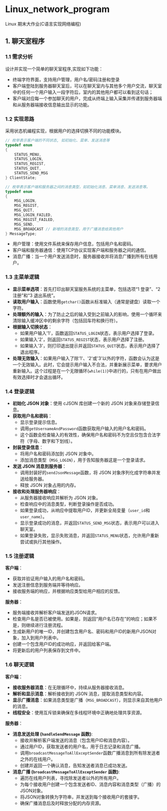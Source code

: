 # Linux_network_program

Linux 期末大作业(C语言实现网络编程)

## 1. 聊天室程序

### 1.1 需求分析

设计并实现一个简单的聊天室程序,实现如下功能：

- 终端字符界面，支持用户管理，用户名/密码注册和登录
- 客户端登陆到服务器聊天室后，可以在聊天室内与其他多个用户交流，聊天室中的任何一个用户输入一段字符后，室内的其他用户都可以看到这句话；
- 客户端对应每一个参加聊天的用户，完成从终端上输入采集并传递到服务器端和从服务器端接收信息输出显示的功能。

### 1.2 实现思路

采用状态机编程实现，根据用户的选择切换不同的功能模块。

```c
// 枚举表示客户端的不同状态, 如初始化、菜单、发送消息等
typedef enum
{
    STATUS_MENU,
    STATUS_LOGIN,
    STATUS_REGIST,
    STATUS_QUIT,
    STATUS_SEND_MSG
} ClientState;

// 枚举表示客户端和服务器之间的消息类型，如初始化消息、菜单消息、发送消息等。
typedef enum
{
    MSG_LOGIN,
    MSG_REGIST,
    MSG_QUIT,
    MSG_LOGIN_FAILED,
    MSG_REGIST_FAILED,
    MSG_SEND,
    MSG_BROADCAST // 新增的消息类型，用于广播消息给其他用户
} MessageType;
```

- 用户管理：使用文件系统来保存用户信息，包括用户名和密码。
- 客户端和服务器通信：使用TCP协议实现客户端和服务器之间的通信。
- 消息广播：当一个用户发送消息时，服务器接收并将消息广播到所有在线用户。

### 1.3 主菜单逻辑

- **显示菜单选项**：首先打印出聊天室服务系统的主菜单，包括选项“1 登录”、“2 注册”和“3 退出系统”。
- **读取用户输入**：函数使用`getchar()`函数从标准输入（通常是键盘）读取一个字符。
- **处理额外的输入**：为了防止之后的输入受到之前输入的影响，使用一个循环来清除输入缓冲区中的剩余字符（包括回车符和换行符）。
- **根据输入切换状态**：
  - 如果用户输入'1'，函数返回`STATUS_LOGIN`状态，表示用户选择了登录。
  - 如果输入'2'，则返回`STATUS_REGIST`状态，表示用户选择了注册。
  - 如果输入'3'，则打印退出提示并返回`STATUS_QUIT`状态，表示用户选择了退出程序。
- **处理无效输入**：如果用户输入了除'1'、'2'或'3'以外的字符，函数会认为这是一个无效输入。此时，它会提示用户输入不合法，并重新展示菜单，要求用户重新输入。这个过程是在一个无限循环(`while(1)`)中进行的，只有在用户做出有效选择时才会退出循环。

### 1.4 登录逻辑

- **初始化 JSON 对象**：使用 cJSON 库创建一个新的 JSON 对象来存储登录信息。
- **获取用户名和密码**：
  - 显示登录提示信息。
  - 调用`getUsernameAndPassword`函数获取用户输入的用户名和密码。
  - 这个函数会检查输入的有效性，确保用户名和密码不为空且仅包含合法字符（字母、数字和下划线）。
- **封装登录信息**：
  - 将用户名和密码添加到 JSON 对象中。
  - 添加消息类型（`MSG_LOGIN`），用于告知服务器这是一个登录请求。
- **发送 JSON 消息到服务器**：
  - 调用封装好的`sendJsonMessage`函数，将 JSON 对象序列化成字符串并发送给服务器。
  - 释放 JSON 对象占用的内存。
- **接收和处理服务器响应**：
  - 从服务器接收响应并解析为 JSON 对象。
  - 检查响应中的消息类型，判断登录操作是否成功。
  - 如果登录成功，从响应中提取用户ID，并更新全局变量（`user_id`和`user_name`）。
  - 显示登录成功的消息，并返回`STATUS_SEND_MSG`状态，表示用户可以进入聊天室。
  - 如果登录失败，显示失败消息，并返回`STATUS_MENU`状态，允许用户重新尝试或执行其他操作。
 
### 1.5 注册逻辑

**客户端**：

- 获取并验证用户输入的用户名和密码。
- 发送注册信息到服务端并等待响应。
- 接收服务端的响应，并根据响应类型给用户相应的反馈。

**服务器**：

- 服务端接收并解析客户端发送的JSON请求。
- 检查用户名是否已被使用。如果是，则返回“用户名已存在”的响应；如果不是，则继续进行注册流程。
- 生成新用户的唯一ID，并创建包含用户名、密码和用户ID的新用户JSON对象，加入到用户列表中。
- 创建一个包含用户ID的成功响应，并返回给客户端。
- 将更新后的用户列表保存到文件中。

### 1.6 聊天逻辑

**客户端**：

- **接收服务器消息**：在无限循环中，持续从服务器接收消息。
- **解析和显示消息**：解析接收到的 JSON 消息，提取消息类型和内容。
- **显示广播消息**：如果消息类型是广播（`MSG_BROADCAST`），则显示来自其他用户的消息。
- **线程安全**：使用互斥锁来确保在多线程环境中正确地处理共享资源。

**服务器**：

- **消息发送处理 (`handleSendMessage` 函数)**:
  - 接收并解析客户端发送的消息（包含用户ID和消息内容）。
  - 通过用户ID，获取发送者的用户名，用于日志记录和消息广播。
  - 调用`broadcastMessageToAllExceptSender`函数广播消息到所有除发送者之外的在线用户。
  - 创建并返回一个确认消息，告知发送者消息已成功发送。
- **消息广播 (`broadcastMessageToAllExceptSender` 函数)**:
  - 遍历在线用户列表，寻找除发送者以外的所有用户。
  - 为每个接收用户创建一个包含发送者ID、消息内容和消息类型（广播）的JSON对象。
  - 将JSON对象转换为字符串，并发送到每个接收用户的套接字。
  - 确保广播消息后及时释放分配的内存资源。


  
